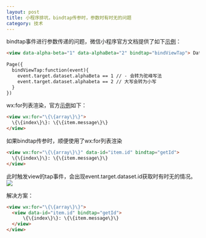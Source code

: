 ```yaml
---
layout: post
title: 小程序排坑，bindtap传参时，参数时有时无的问题
category: 技术
---
```


bindtap事件进行参数传递的问题，微信小程序官方文档提供了如下[示例](https://mp.weixin.qq.com/debug/wxadoc/dev/framework/view/wxml/event.html)：


```html
<view data-alpha-beta="1" data-alphaBeta="2" bindtap="bindViewTap"> DataSet Test </view>
 
Page({
  bindViewTap:function(event){
    event.target.dataset.alphaBeta == 1 // - 会转为驼峰写法
    event.target.dataset.alphabeta == 2 // 大写会转为小写
  }
})
```

wx:for列表渲染，官方[示例](https://mp.weixin.qq.com/debug/wxadoc/dev/framework/view/wxml/list.html)如下：

```html
<view wx:for="\{\{array\}\}">
  \{\{index\}\}: \{\{item.message\}\}
</view>
```

如果bindtap传参时，顺便使用了wx:for列表渲染

```html
<view wx:for="\{\{array\}\}" data-id="item.id" bindtap="getId">
  \{\{index\}\}: \{\{item.message\}\}
</view>
```

此时触发view的tap事件，会出现event.target.dataset.id获取时有时无的情况。
![](http://7xoc7e.com1.z0.glb.clouddn.com/18-3-22/20291582.jpg)

解决方案：

```html
<view wx:for="\{\{array\}\}">
  <view data-id="item.id" bindtap="getId">
	  \{\{index\}\}: \{\{item.message\}\}
  </view>
</view>
```


